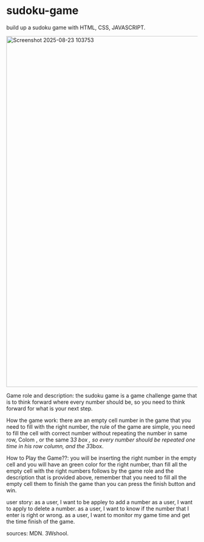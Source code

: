 # sudoku-game
build up a sudoku game with HTML, CSS, JAVASCRIPT.

<img width="1920" height="922" alt="Screenshot 2025-08-23 103753" src="https://github.com/user-attachments/assets/9ee3f482-461d-4561-a661-1b44b3a2ba2a" />

Game role and description:
the sudoku game is a game challenge game that is to think forward where every number should be, so you need to think forward for what is your next step.


How the game work:
there are an empty cell number in the game that you need to fill with the right number, the rule of the game are simple, you need to fill the cell with correct number without repeating the number in same row, Colom , or the same 3*3 box , so every number should be repeated one time in his row column, and the 3*3box.

How to Play the Game??:
you will be inserting the right number in the empty cell and you will have an green color for the right number, than fill all the empty cell with the right numbers follows by the game role and the description that is provided above, remember that you need to fill all the empty cell them to finish the game than you can press the finish button and win.

user story:
as a user, I want to be appley to add a number
as a user, I want to apply to delete a number.
as a user, I want to know if the number that I enter is right or wrong.
as a user, I want to monitor my game time and get the time finish of the game.

sources:
MDN.
3Wshool.
